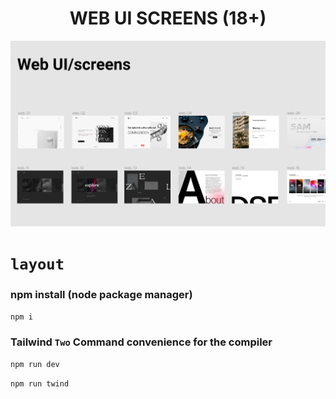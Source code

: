 <h1 align="center">WEB UI SCREENS (18+)</h1>

<img src="./images/banner/banner.png">

# `layout`

### npm install (node package manager)
```bash
npm i
```

### Tailwind `Two` Command convenience for the compiler
```bash
npm run dev
```

```bash
npm run twind
```